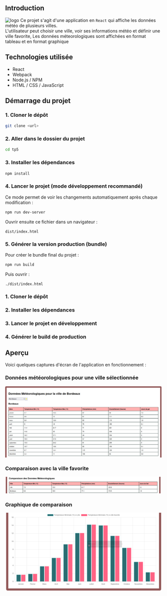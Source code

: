 
## Introduction
![logo](src/assets/images/exemple.png)
Ce projet s'agit d'une application en `React` qui affiche les données météo de plusieurs villes.  
L'utilisateur peut choisir une ville, voir ses informations météo et définir une ville favorite, Les données méteorologiques sont affichées en format tableau et en format graphique 
## Technologies utilisée
- React  
- Webpack  
- Node.js / NPM  
- HTML / CSS / JavaScript 
## Démarrage du projet
### 1. Cloner le dépôt

```bash
git clone <url>
```

### 2. Aller dans le dossier du projet

```bash
cd tp5
```

### 3. Installer les dépendances

```bash
npm install
```

### 4. Lancer le projet (mode développement recommandé)

Ce mode permet de voir les changements automatiquement après chaque modification :

```bash
npm run dev-server
```

Ouvrir ensuite ce fichier dans un navigateur :

```
dist/index.html
```

### 5. Générer la version production (bundle)

Pour créer le bundle final du projet :

```bash
npm run build
```

Puis ouvrir :

```
./dist/index.html
```

### 1. Cloner le dépôt
### 2. Installer les dépendances
### 3. Lancer le projet en développement
### 4. Générer le build de production
## Aperçu

Voici quelques captures d'écran de l'application en fonctionnement :

### Données météorologiques pour une ville sélectionnée
![Données pour une ville](src/assets/images/donnee-pour-une-ville.png)

### Comparaison avec la ville favorite
![Comparaison avec la ville favorite](src/assets/images/comparaison-avec-ville-favorite.png)

### Graphique de comparaison
![Graphique de comparaison](src/assets/images/graph-comparaison.png)
